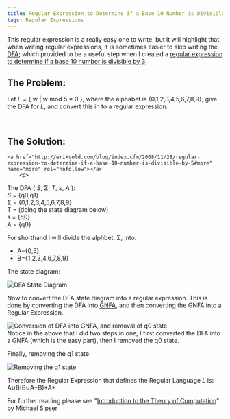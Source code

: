 ```yaml
---
title: Regular Expression to Determine if a Base 10 Number is Divisible by 5
tags: Regular Expressions
---
```

This regular expression is a really easy one to write, but it will highlight that when writing regular expressions, it is sometimes easier to skip writing the <a title="Deterministic Finite Automaton" target="_blank" href="http://en.wikipedia.org/wiki/Deterministic_finite-state_machine">DFA</a>; which provided to be a useful step when I created a <a title="Regular Expression to determine if a base 10 number is divisible by 3" target="_blank" href="http://erikvold.com/blog/index.cfm/2008/11/10/regular-expression-to-determine-if-a-base-10-number-is-divisible-by-3">regular expression to determine if a base 10 number is divisible by 3</a>.

<h2>The Problem:</h2>
<p>
Let <em>L</em> = { w | w mod 5 = 0 }, where the alphabet is {0,1,2,3,4,5,6,7,8,9}; give the DFA for <em>L</em>, and convert this in to a regular expression.
</p>

<p>&nbsp;</p>

<h2>The Solution:</h2>

  	<a href="http://erikvold.com/blog/index.cfm/2008/11/28/regular-expression-to-determine-if-a-base-10-number-is-divisible-by-5#more" name="more" rel="nofollow"></a>
		<p>
The DFA ( <i>S</i>, Σ, <i>T</i>, <i>s</i>, <i>A</i> ):<br>
<i>S</i> = {q0,q1}<br>
Σ = {0,1,2,3,4,5,6,7,8,9}<br>
T = (doing the state diagram below)<br>
<i>s</i> = {q0}<br>
<i>A</i> = {q0}
</p>

<p>
For shorthand I will divide the alphbet, Σ, into:
</p><ul>
<li>A={0,5}</li>
<li>B={1,2,3,4,6,7,8,9}</li>
</ul>
<p></p>

<p>
The state diagram:<br>
</p><div class="center"><img title="Step 1: DFA State Diagram" alt="DFA State Diagram" src="/blog/images/posts/2008-11-28/5mod0-base10-dfa-part1.jpg"></div>
<p></p>


<p>
Now to convert the DFA state diagram into a regular expression. This is done by converting the DFA into <a title="Generalized nondeterministic finite state machine" rev="vote-for" target="_blank" href="http://en.wikipedia.org/wiki/GNFA">GNFA</a>, and then converting the GNFA into a Regular Expression.<br>

</p><div class="center"><img title="Step 2: Conversion of DFA into GNFA, and removal of q0 state" alt="Conversion of DFA into GNFA, and removal of q0 state" src="/blog/images/posts/2008-11-28/5mod0-base10dfa-part-2.jpg"></div>
Notice in the above that I did two steps in one; I first converted the DFA into a GNFA (which is the easy part), then I removed the q0 state.
<p></p>


<p>
Finally, removing the q1 state:<br>
</p><div class="center"><img title="Step 3: Removing the q1 state" alt="Removing the q1 state" src="/blog/images/posts/2008-11-28/5mod0-base10-dfa-part3.jpg"></div>
<p></p>

<p>
Therefore the Regular Expression that defines the Regular Language <em>L</em> is:<br>
A∪B(B∪A+B)*A+
</p>

<p>For further reading please see "<a title="Introduction to the Theory of Computation" rev="vote-for" target="_blank" href="http://books.google.com/books?id=eRYFAAAACAAJ">Introduction to the Theory of Computation</a>" by Michael Sipser</p>
